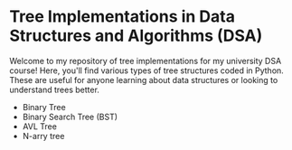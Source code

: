 # Tree Implementations in Data Structures and Algorithms (DSA)

Welcome to my repository of tree implementations for my university DSA course! Here, you'll find various types of tree structures coded in Python. These are useful for anyone learning about data structures or looking to understand trees better.

- Binary Tree
- Binary Search Tree (BST)
- AVL Tree
- N-arry tree
